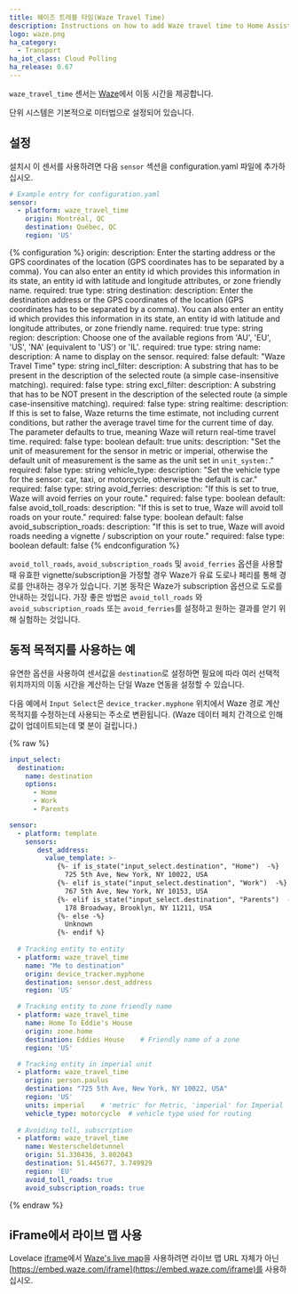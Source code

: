 ```yaml
---
title: 웨이즈 트레블 타임(Waze Travel Time)
description: Instructions on how to add Waze travel time to Home Assistant.
logo: waze.png
ha_category:
  - Transport
ha_iot_class: Cloud Polling
ha_release: 0.67
---
```


`waze_travel_time` 센서는 [Waze](https://www.waze.com/)에서 이동 시간을 제공합니다.

단위 시스템은 기본적으로 미터법으로 설정되어 있습니다.

## 설정

설치시 이 센서를 사용하려면 다음 `sensor` 섹션을 configuration.yaml 파일에 추가하십시오.

```yaml
# Example entry for configuration.yaml
sensor:
  - platform: waze_travel_time
    origin: Montréal, QC
    destination: Québec, QC
    region: 'US'
```

{% configuration %}
origin:
  description: Enter the starting address or the GPS coordinates of the location (GPS coordinates has to be separated by a comma). You can also enter an entity id which provides this information in its state, an entity id with latitude and longitude attributes, or zone friendly name.
  required: true
  type: string
destination:
  description: Enter the destination address or the GPS coordinates of the location (GPS coordinates has to be separated by a comma). You can also enter an entity id which provides this information in its state, an entity id with latitude and longitude attributes, or zone friendly name.
  required: true
  type: string
region:
  description: Choose one of the available regions from 'AU', 'EU', 'US', 'NA' (equivalent to 'US') or 'IL'.
  required: true
  type: string
name:
  description: A name to display on the sensor.
  required: false
  default: "Waze Travel Time"
  type: string
incl_filter:
  description: A substring that has to be present in the description of the selected route (a simple case-insensitive matching).
  required: false
  type: string
excl_filter:
  description: A substring that has to be NOT present in the description of the selected route (a simple case-insensitive matching).
  required: false
  type: string
realtime:
  description: If this is set to false, Waze returns the time estimate, not including current conditions, but rather the average travel time for the current time of day. The parameter defaults to true, meaning Waze will return real-time travel time.
  required: false
  type: boolean
  default: true
units:
  description: "Set the unit of measurement for the sensor in metric or imperial, otherwise the default unit of measurement is the same as the unit set in `unit_system:`."
  required: false
  type: string
vehicle_type:
  description: "Set the vehicle type for the sensor: car, taxi, or motorcycle, otherwise the default is car."
  required: false
  type: string
avoid_ferries:
  description: "If this is set to true, Waze will avoid ferries on your route."
  required: false
  type: boolean
  default: false
avoid_toll_roads:
  description: "If this is set to true, Waze will avoid toll roads on your route."
  required: false
  type: boolean
  default: false
avoid_subscription_roads:
  description: "If this is set to true, Waze will avoid roads needing a vignette / subscription on your route."
  required: false
  type: boolean
  default: false
{% endconfiguration %}

`avoid_toll_roads`, `avoid_subscription_roads` 및 `avoid_ferries` 옵션을 사용할 때 유효한 vignette/subscription을 가정할 경우 Waze가 유료 도로나 페리를 통해 경로를 안내하는 경우가 있습니다. 기본 동작은 Waze가 subscription 옵션으로 도로를 안내하는 것입니다. 가장 좋은 방법은 `avoid_toll_roads` 와 `avoid_subscription_roads` 또는 `avoid_ferries`를 설정하고 원하는 결과를 얻기 위해 실험하는 것입니다.

## 동적 목적지를 사용하는 예

유연한 옵션을 사용하여 센서값을 `destination`로 설정하면 필요에 따라 여러 선택적 위치까지의 이동 시간을 계산하는 단일 Waze 연동을 설정할 수 있습니다.

다음 예에서 `Input Select`은 `device_tracker.myphone` 위치에서 Waze 경로 계산 목적지를 수정하는데 사용되는 주소로 변환됩니다. (Waze 데이터 페치 간격으로 인해 값이 업데이트되는데 몇 분이 걸립니다.)

{% raw %}
```yaml
input_select:
  destination:
    name: destination
    options:
      - Home
      - Work
      - Parents

sensor:
  - platform: template
    sensors:
       dest_address:
         value_template: >-
            {%- if is_state("input_select.destination", "Home")  -%}
              725 5th Ave, New York, NY 10022, USA
            {%- elif is_state("input_select.destination", "Work")  -%}
              767 5th Ave, New York, NY 10153, USA
            {%- elif is_state("input_select.destination", "Parents")  -%}
              178 Broadway, Brooklyn, NY 11211, USA
            {%- else -%}
              Unknown
            {%- endif %}
    
  # Tracking entity to entity
  - platform: waze_travel_time
    name: "Me to destination"
    origin: device_tracker.myphone
    destination: sensor.dest_address
    region: 'US'

  # Tracking entity to zone friendly name
  - platform: waze_travel_time
    name: Home To Eddie's House
    origin: zone.home
    destination: Eddies House    # Friendly name of a zone
    region: 'US'

  # Tracking entity in imperial unit
  - platform: waze_travel_time
    origin: person.paulus
    destination: "725 5th Ave, New York, NY 10022, USA"
    region: 'US'
    units: imperial    # 'metric' for Metric, 'imperial' for Imperial
    vehicle_type: motorcycle  # vehicle type used for routing
  
  # Avoiding toll, subscription
  - platform: waze_travel_time
    name: Westerscheldetunnel
    origin: 51.330436, 3.802043
    destination: 51.445677, 3.749929
    region: 'EU'
    avoid_toll_roads: true
    avoid_subscription_roads: true  
```
{% endraw %}

## iFrame에서 라이브 맵 사용

Lovelace [iframe](/lovelace/iframe/)에서 [Waze's live map](https://developers.google.com/waze/iframe/)을 사용하려면 라이브 맵 URL 자체가 아닌 [https://embed.waze.com/iframe](https://embed.waze.com/iframe)를 사용하십시오.